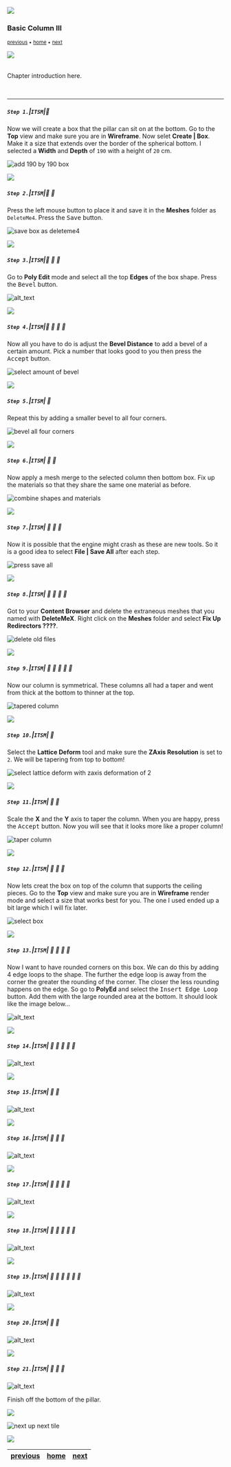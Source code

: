 ![](../images/line3.png)
### Basic Column III

<sub>[previous](../basic-column-ii/README.md#user-content-basic-column-ii) • [home](../README.md#user-content-ue4-static-meshes) • [next](../basic-column/README.md#)</sub>

![](../images/line3.png)

<img src="https://via.placeholder.com/1000x4/45D7CA/45D7CA" alt="drawing" height="4px"/>

Chapter introduction here.

<br>

---


##### `Step 1.`\|`ITSM`|:small_blue_diamond:

Now we will create a box that the pillar can sit on at the bottom.  Go to the **Top** view and make sure you are in **Wireframe**.  Now selet **Create | Box**.  Make it a size that extends over the border of the spherical bottom. I selected a **Width** and **Depth** of `190` with a height of `20` cm.  

![add 190 by 190 box](images/bottomPiece.png)

![](../images/line2.png)

##### `Step 2.`\|`ITSM`|:small_blue_diamond: :small_blue_diamond: 

Press the left mouse button to place it and save it in the **Meshes** folder as `DeleteMe4`. Press the <kbd>Save</kbd> button.

![save box as deleteme4](images/dm4.png)

![](../images/line2.png)

##### `Step 3.`\|`ITSM`|:small_blue_diamond: :small_blue_diamond: :small_blue_diamond:

Go to **Poly Edit** mode and select all the top **Edges** of the box shape.  Press the <kbd>Bevel</kbd> button.

![alt_text](images/.png)

![](../images/line2.png)

##### `Step 4.`\|`ITSM`|:small_blue_diamond: :small_blue_diamond: :small_blue_diamond: :small_blue_diamond:

Now all you have to do is adjust the **Bevel Distance** to add a bevel of a certain amount.  Pick a number that looks good to you then press the <kbd>Accept</kbd> button.

![select amount of bevel](images/selectAmountOfBevel.png)

![](../images/line2.png)

##### `Step 5.`\|`ITSM`| :small_orange_diamond:

Repeat this by adding a smaller bevel to all four corners.

![bevel all four corners](images/repeatAllCorners.png)

![](../images/line2.png)

##### `Step 6.`\|`ITSM`| :small_orange_diamond: :small_blue_diamond:

Now apply a mesh merge to the selected column then bottom box.  Fix up the materials so that they share the same one material as before.

![combine shapes and materials](images/meshMerge3.png)

![](../images/line2.png)

##### `Step 7.`\|`ITSM`| :small_orange_diamond: :small_blue_diamond: :small_blue_diamond:

Now it is possible that the engine might crash as these are new tools.  So it is a good idea to select **File | Save All** after each step.

![press save all](images/saveAll.png)

![](../images/line2.png)

##### `Step 8.`\|`ITSM`| :small_orange_diamond: :small_blue_diamond: :small_blue_diamond: :small_blue_diamond:

Got to your **Content Browser** and delete the extraneous meshes that you named with **DeleteMeX**. Right click on the **Meshes** folder and select **Fix Up Redirectors ????**.

![delete old files](images/deleteExtraneous.png)

![](../images/line2.png)

##### `Step 9.`\|`ITSM`| :small_orange_diamond: :small_blue_diamond: :small_blue_diamond: :small_blue_diamond: :small_blue_diamond:

Now our column is symmetrical.  These columns all had a taper and went from thick at the bottom to thinner at the top.

![tapered column](images/taper.png)

![](../images/line2.png)

##### `Step 10.`\|`ITSM`| :large_blue_diamond:

Select the **Lattice Deform** tool and make sure the **ZAxis Resolution** is set to `2`.  We will be tapering from top to bottom!

![select lattice deform with zaxis deformation of 2](images/latticeDeform.png)

![](../images/line2.png)

##### `Step 11.`\|`ITSM`| :large_blue_diamond: :small_blue_diamond: 

Scale the **X** and the **Y** axis to taper the column.  When you are happy, press the <kbd>Accept</kbd> button.  Now you will see that it looks more like a proper column!

![taper column](images/taperColumn.png)

![](../images/line2.png)


##### `Step 12.`\|`ITSM`| :large_blue_diamond: :small_blue_diamond: :small_blue_diamond: 

Now lets creat the box on top of the column that supports the ceiling pieces.  Go to the **Top** view and make sure you are in **Wireframe** render mode and select a size that works best for you. The one I used ended up a bit large which I will fix later.

![select box](images/drawBoxOnTop.png)

![](../images/line2.png)

##### `Step 13.`\|`ITSM`| :large_blue_diamond: :small_blue_diamond: :small_blue_diamond:  :small_blue_diamond: 

Now I want to have rounded corners on this box.  We can do this by adding 4 edge loops to the shape.  The further the edge loop is away from the corner the greater the rounding of the corner.  The closer the less rounding happens on the edge.  So go to **PolyEd** and select the <kbd>Insert Edge Loop </kbd>button.  Add them with the large rounded area at the bottom.  It should look like the image below...

![alt_text](images/insert4EdgeLoops.png)

![](../images/line2.png)

##### `Step 14.`\|`ITSM`| :large_blue_diamond: :small_blue_diamond: :small_blue_diamond: :small_blue_diamond:  :small_blue_diamond: 

![alt_text](images/.png)

![](../images/line2.png)

##### `Step 15.`\|`ITSM`| :large_blue_diamond: :small_orange_diamond: 

![alt_text](images/.png)

![](../images/line2.png)

##### `Step 16.`\|`ITSM`| :large_blue_diamond: :small_orange_diamond:   :small_blue_diamond: 

![alt_text](images/.png)

![](../images/line2.png)

##### `Step 17.`\|`ITSM`| :large_blue_diamond: :small_orange_diamond: :small_blue_diamond: :small_blue_diamond:

![alt_text](images/.png)

![](../images/line2.png)

##### `Step 18.`\|`ITSM`| :large_blue_diamond: :small_orange_diamond: :small_blue_diamond: :small_blue_diamond: :small_blue_diamond:

![alt_text](images/.png)

![](../images/line2.png)

##### `Step 19.`\|`ITSM`| :large_blue_diamond: :small_orange_diamond: :small_blue_diamond: :small_blue_diamond: :small_blue_diamond: :small_blue_diamond:

![alt_text](images/.png)

![](../images/line2.png)

##### `Step 20.`\|`ITSM`| :large_blue_diamond: :large_blue_diamond:

![alt_text](images/.png)

![](../images/line2.png)

##### `Step 21.`\|`ITSM`| :large_blue_diamond: :large_blue_diamond: :small_blue_diamond:

![alt_text](images/.png)

Finish off the bottom of the pillar.

![](../images/line.png)

<!-- <img src="https://via.placeholder.com/1000x100/45D7CA/000000/?text=Next Up - ADD NEXT TITLE"> -->
![next up next tile](images/banner.png)

![](../images/line.png)

| [previous](../basic-column-ii/README.md#user-content-basic-column-ii)| [home](../README.md#user-content-ue4-static-meshes) | [next](../)|
|---|---|---|
